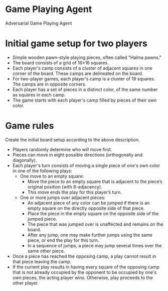 # Game Playing Agent
Adversarial Game Playing Agent

# Initial game setup for two players
- Simple wooden pawn-style playing pieces, often called "Halma pawns."
- The board consists of a grid of 16×16 squares.
- Each player's camp consists of a cluster of adjacent squares in one corner of the board.
These camps are delineated on the board.
- For two-player games, each player's camp is a cluster of 19 squares. The camps are in
opposite corners.
- Each player has a set of pieces in a distinct color, of the same number as squares in each
camp.
- The game starts with each player's camp filled by pieces of their own color.

# Game rules
Create the initial board setup according to the above description.
- Players randomly determine who will move first.
- Pieces can move in eight possible directions (orthogonally and diagonally).
- Each player's turn consists of moving a single piece of one's own color in one of the
following plays:<br>
  - One move to an empty square:<br>
    - Move the piece to an empty square that is adjacent to the piece’s original
position (with 8-adjacency).
    - This move ends the play for this player’s turn.
  - One or more jumps over adjacent pieces:
    - An adjacent piece of any color can be jumped if there is an empty square
on the directly opposite side of that piece.
    - Place the piece in the empty square on the opposite side of the jumped
piece.
    - The piece that was jumped over is unaffected and remains on the board.
    - After any jump, one may make further jumps using the same piece, or end
the play for this turn.
    - In a sequence of jumps, a piece may jump several times over the same
other piece.
- Once a piece has reached the opposing camp, a play cannot result in that piece leaving
the camp.
- If the current play results in having every square of the opposing camp that is not already
occupied by the opponent to be occupied by one's own pieces, the acting player wins.
Otherwise, play proceeds to the other player.
